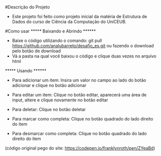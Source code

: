 #Descrição do Projeto
- Este projeto foi feito como projeto inicial da matéria de Estrutura de Dados do curso de Ciência da Computação do UniCEUB.

#Como usar
***** Baixando e Abrindo ******
- Baixe o código utilizando o comando: git pull https://github.com/analubarreto/desafio_es.git ou fazendo o download
pelo botão de download
- Vá a pasta na qual você baixou o código e clique duas vezes no arquivo html

***** Usando ******
- Para adicionar um item: 
Insira um valor no campo ao lado do botão adicionar e clique no botão adicionar

- Para editar um item:
Clique no botão editar, aparecerá uma área de input, altere e clique novamente no botão editar

- Para deletar:
Clique no botão deletar

- Para marcar como completa:
Clique no botão quadrado do lado direito do item

- Para desmarcar como completa:
Clique no botão quadrado do lado direito do item


(código original pego do site: https://codepen.io/franklynroth/pen/ZYeaBd)
